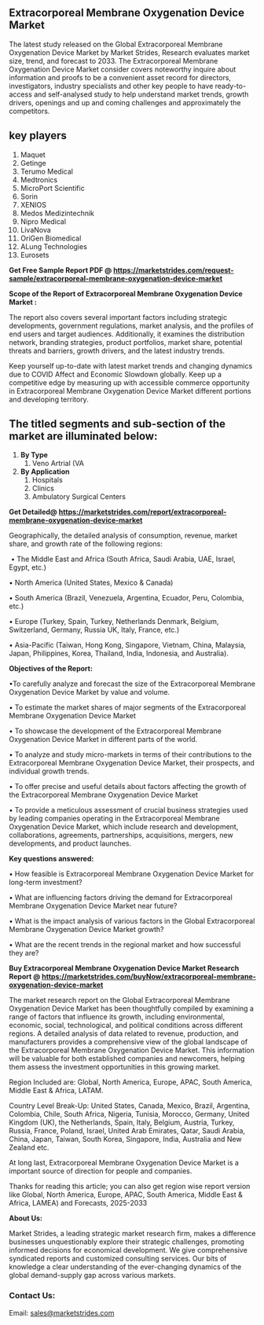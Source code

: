 <h2><strong>Extracorporeal Membrane Oxygenation Device Market</strong></h2>
<p>The latest study released on the Global Extracorporeal Membrane Oxygenation Device Market by Market Strides, Research evaluates market size, trend, and forecast to 2033. The Extracorporeal Membrane Oxygenation Device Market consider covers noteworthy inquire about information and proofs to be a convenient asset record for directors, investigators, industry specialists and other key people to have ready-to-access and self-analysed study to help understand market trends, growth drivers, openings and up and coming challenges and approximately the competitors.</p>
<h2><strong>key players&nbsp;</strong></h2>
<ol>
<li>Maquet</li>
<li>Getinge</li>
<li>Terumo Medical</li>
<li>Medtronics</li>
<li>MicroPort Scientific</li>
<li>Sorin</li>
<li>XENIOS</li>
<li>Medos Medizintechnik</li>
<li>Nipro Medical</li>
<li>LivaNova</li>
<li>OriGen Biomedical</li>
<li>ALung Technologies</li>
<li>Eurosets</li>
</ol>
<p><strong>Get Free Sample Report PDF @ <a href="https://marketstrides.com/request-sample/extracorporeal-membrane-oxygenation-device-market">https://marketstrides.com/request-sample/extracorporeal-membrane-oxygenation-device-market</a></strong></p>
<p><strong> Scope of the Report of Extracorporeal Membrane Oxygenation Device Market : </strong></p>
<p>The report also covers several important factors including strategic developments, government regulations, market analysis, and the profiles of end users and target audiences. Additionally, it examines the distribution network, branding strategies, product portfolios, market share, potential threats and barriers, growth drivers, and the latest industry trends.</p>
<p>Keep yourself up-to-date with latest market trends and changing dynamics due to COVID Affect and Economic Slowdown globally. Keep up a competitive edge by measuring up with accessible commerce opportunity in Extracorporeal Membrane Oxygenation Device Market different portions and developing territory.</p>
<h2><strong> The titled segments and sub-section of the market are illuminated below: </strong></h2>
<ol>
<li><strong>By Type</strong>
<ol>
<li>Veno Artrial (VA</li>
</ol>
</li>
<li><strong>By Application</strong>
<ol>
<li>Hospitals</li>
<li>Clinics</li>
<li>Ambulatory Surgical Centers</li>
</ol>
</li>
</ol>
<p><strong>Get Detailed@ <a href="https://marketstrides.com/report/extracorporeal-membrane-oxygenation-device-market">https://marketstrides.com/report/extracorporeal-membrane-oxygenation-device-market</a></strong></p>
<p>Geographically, the detailed analysis of consumption, revenue, market share, and growth rate of the following regions:</p>
<p>&nbsp;&bull; The Middle East and Africa (South Africa, Saudi Arabia, UAE, Israel, Egypt, etc.)</p>
<p>&bull; North America (United States, Mexico &amp; Canada)</p>
<p>&bull; South America (Brazil, Venezuela, Argentina, Ecuador, Peru, Colombia, etc.)</p>
<p>&bull; Europe (Turkey, Spain, Turkey, Netherlands Denmark, Belgium, Switzerland, Germany, Russia UK, Italy, France, etc.)</p>
<p>&bull; Asia-Pacific (Taiwan, Hong Kong, Singapore, Vietnam, China, Malaysia, Japan, Philippines, Korea, Thailand, India, Indonesia, and Australia).</p>
<p><strong>Objectives of the Report: </strong></p>
<p>&bull;To carefully analyze and forecast the size of the Extracorporeal Membrane Oxygenation Device Market by value and volume.</p>
<p>&bull; To estimate the market shares of major segments of the Extracorporeal Membrane Oxygenation Device Market</p>
<p>&bull; To showcase the development of the Extracorporeal Membrane Oxygenation Device Market in different parts of the world.</p>
<p>&bull; To analyze and study micro-markets in terms of their contributions to the Extracorporeal Membrane Oxygenation Device Market, their prospects, and individual growth trends.</p>
<p>&bull; To offer precise and useful details about factors affecting the growth of the Extracorporeal Membrane Oxygenation Device Market</p>
<p>&bull; To provide a meticulous assessment of crucial business strategies used by leading companies operating in the Extracorporeal Membrane Oxygenation Device Market, which include research and development, collaborations, agreements, partnerships, acquisitions, mergers, new developments, and product launches.</p>
<p><strong>Key questions answered: </strong></p>
<p>&bull; How feasible is Extracorporeal Membrane Oxygenation Device Market for long-term investment?</p>
<p>&bull; What are influencing factors driving the demand for Extracorporeal Membrane Oxygenation Device Market near future?</p>
<p>&bull; What is the impact analysis of various factors in the Global Extracorporeal Membrane Oxygenation Device Market growth?</p>
<p>&bull; What are the recent trends in the regional market and how successful they are?</p>
<p><strong>Buy Extracorporeal Membrane Oxygenation Device Market Research Report @&nbsp;<a href="https://marketstrides.com/buyNow/extracorporeal-membrane-oxygenation-device-market">https://marketstrides.com/buyNow/extracorporeal-membrane-oxygenation-device-market</a></strong></p>
<p>The market research report on the Global Extracorporeal Membrane Oxygenation Device Market has been thoughtfully compiled by examining a range of factors that influence its growth, including environmental, economic, social, technological, and political conditions across different regions. A detailed analysis of data related to revenue, production, and manufacturers provides a comprehensive view of the global landscape of the Extracorporeal Membrane Oxygenation Device Market. This information will be valuable for both established companies and newcomers, helping them assess the investment opportunities in this growing market.</p>
<p>Region Included are: Global, North America, Europe, APAC, South America, Middle East &amp; Africa, LATAM.</p>
<p>Country Level Break-Up: United States, Canada, Mexico, Brazil, Argentina, Colombia, Chile, South Africa, Nigeria, Tunisia, Morocco, Germany, United Kingdom (UK), the Netherlands, Spain, Italy, Belgium, Austria, Turkey, Russia, France, Poland, Israel, United Arab Emirates, Qatar, Saudi Arabia, China, Japan, Taiwan, South Korea, Singapore, India, Australia and New Zealand etc.</p>
<p>At long last, Extracorporeal Membrane Oxygenation Device Market is a important source of direction for people and companies.</p>
<p>Thanks for reading this article; you can also get region wise report version like Global, North America, Europe, APAC, South America, Middle East &amp; Africa, LAMEA) and Forecasts, 2025-2033</p>
<p><strong>About Us: </strong></p>
<p>Market Strides, a leading strategic market research firm, makes a difference businesses unquestionably explore their strategic challenges, promoting informed decisions for economical development. We give comprehensive syndicated reports and customized consulting services. Our bits of knowledge a clear understanding of the ever-changing dynamics of the global demand-supply gap across various markets.</p>
<h3>Contact Us:</h3>
<p>Email: <a href="mailto:sales@marketstrides.com">sales@marketstrides.com</a></p>
